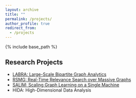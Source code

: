 ```yaml
---
layout: archive
title: ""
permalink: /projects/
author_profile: true
redirect_from:
  - /projects
---
```


{% include base_path %}

## Research Projects
- [LABRA: Large-Scale Bipartite Graph Analytics](https://sites.google.com/view/p-labra)
- [RSMG: Real-Time Relevance Search over Massive Graphs](https://sites.google.com/view/p-rsmg)
- [SALIM: Scaling Graph Learning on a Single Machine](https://sites.google.com/view/p-salim)
- HIDA: High-Dimensional Data Analysis
